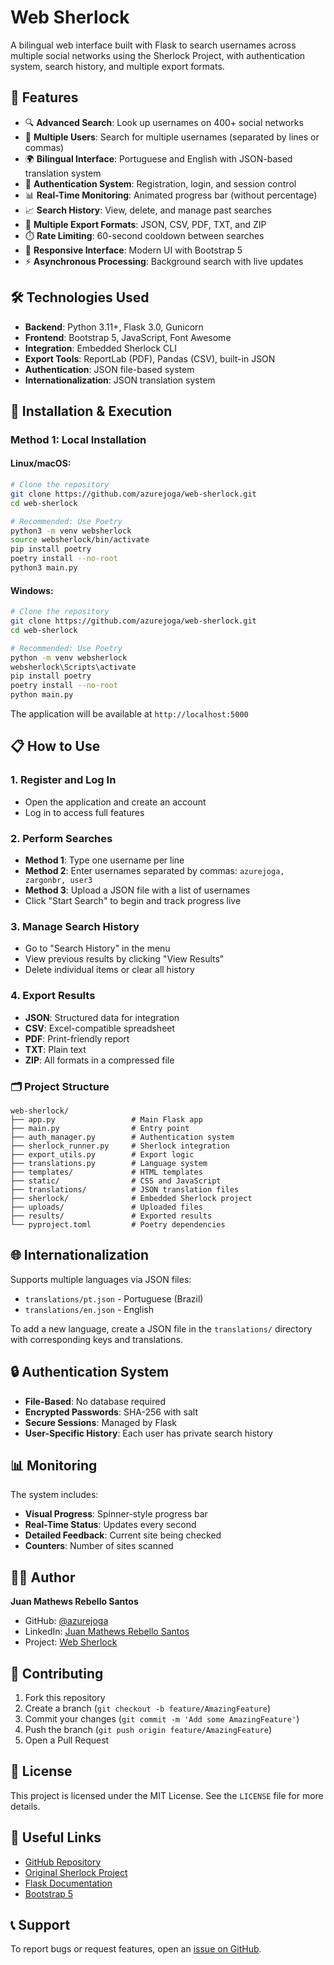 # Web Sherlock

A bilingual web interface built with Flask to search usernames across multiple social networks using the Sherlock Project, with authentication system, search history, and multiple export formats.

## 🌟 Features

* 🔍 **Advanced Search**: Look up usernames on 400+ social networks
* 👥 **Multiple Users**: Search for multiple usernames (separated by lines or commas)
* 🌍 **Bilingual Interface**: Portuguese and English with JSON-based translation system
* 🔐 **Authentication System**: Registration, login, and session control
* 📊 **Real-Time Monitoring**: Animated progress bar (without percentage)
* 📈 **Search History**: View, delete, and manage past searches
* 📄 **Multiple Export Formats**: JSON, CSV, PDF, TXT, and ZIP
* ⏱️ **Rate Limiting**: 60-second cooldown between searches
* 🎨 **Responsive Interface**: Modern UI with Bootstrap 5
* ⚡ **Asynchronous Processing**: Background search with live updates

## 🛠️ Technologies Used

* **Backend**: Python 3.11+, Flask 3.0, Gunicorn
* **Frontend**: Bootstrap 5, JavaScript, Font Awesome
* **Integration**: Embedded Sherlock CLI
* **Export Tools**: ReportLab (PDF), Pandas (CSV), built-in JSON
* **Authentication**: JSON file-based system
* **Internationalization**: JSON translation system

## 🚀 Installation & Execution

### Method 1: Local Installation

#### Linux/macOS:

```bash
# Clone the repository
git clone https://github.com/azurejoga/web-sherlock.git
cd web-sherlock

# Recommended: Use Poetry
python3 -m venv websherlock
source websherlock/bin/activate
pip install poetry
poetry install --no-root
python3 main.py
```

#### Windows:

```bash
# Clone the repository
git clone https://github.com/azurejoga/web-sherlock.git
cd web-sherlock

# Recommended: Use Poetry
python -m venv websherlock
websherlock\Scripts\activate
pip install poetry
poetry install --no-root
python main.py
```

The application will be available at `http://localhost:5000`

## 📋 How to Use

### 1. Register and Log In

* Open the application and create an account
* Log in to access full features

### 2. Perform Searches

* **Method 1**: Type one username per line
* **Method 2**: Enter usernames separated by commas: `azurejoga, zargonbr, user3`
* **Method 3**: Upload a JSON file with a list of usernames
* Click "Start Search" to begin and track progress live

### 3. Manage Search History

* Go to "Search History" in the menu
* View previous results by clicking "View Results"
* Delete individual items or clear all history

### 4. Export Results

* **JSON**: Structured data for integration
* **CSV**: Excel-compatible spreadsheet
* **PDF**: Print-friendly report
* **TXT**: Plain text
* **ZIP**: All formats in a compressed file

### 🗂️ Project Structure

```
web-sherlock/
├── app.py                 # Main Flask app
├── main.py                # Entry point
├── auth_manager.py        # Authentication system
├── sherlock_runner.py     # Sherlock integration
├── export_utils.py        # Export logic
├── translations.py        # Language system
├── templates/             # HTML templates
├── static/                # CSS and JavaScript
├── translations/          # JSON translation files
├── sherlock/              # Embedded Sherlock project
├── uploads/               # Uploaded files
├── results/               # Exported results
└── pyproject.toml         # Poetry dependencies
```

## 🌐 Internationalization

Supports multiple languages via JSON files:

* `translations/pt.json` - Portuguese (Brazil)
* `translations/en.json` - English

To add a new language, create a JSON file in the `translations/` directory with corresponding keys and translations.

## 🔒 Authentication System

* **File-Based**: No database required
* **Encrypted Passwords**: SHA-256 with salt
* **Secure Sessions**: Managed by Flask
* **User-Specific History**: Each user has private search history

## 📊 Monitoring

The system includes:

* **Visual Progress**: Spinner-style progress bar
* **Real-Time Status**: Updates every second
* **Detailed Feedback**: Current site being checked
* **Counters**: Number of sites scanned

## 👨‍💻 Author

**Juan Mathews Rebello Santos**

* GitHub: [@azurejoga](https://github.com/azurejoga)
* LinkedIn: [Juan Mathews Rebello Santos](https://linkedin.com/in/juan-mathews-rebello-santos-/)
* Project: [Web Sherlock](https://github.com/azurejoga/web-sherlock/)

## 🤝 Contributing

1. Fork this repository
2. Create a branch (`git checkout -b feature/AmazingFeature`)
3. Commit your changes (`git commit -m 'Add some AmazingFeature'`)
4. Push the branch (`git push origin feature/AmazingFeature`)
5. Open a Pull Request

## 📝 License

This project is licensed under the MIT License. See the `LICENSE` file for more details.

## 🔗 Useful Links

* [GitHub Repository](https://github.com/azurejoga/web-sherlock/)
* [Original Sherlock Project](https://github.com/sherlock-project/sherlock)
* [Flask Documentation](https://flask.palletsprojects.com/)
* [Bootstrap 5](https://getbootstrap.com/)

## 📞 Support

To report bugs or request features, open an [issue on GitHub](https://github.com/azurejoga/web-sherlock/issues).
